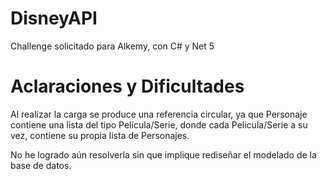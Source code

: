 # DisneyAPI
Challenge solicitado para Alkemy, con C# y Net 5

# Aclaraciones y Dificultades

Al realizar la carga se produce una referencia circular, ya que Personaje contiene una lista del tipo Pelicula/Serie, donde cada Pelicula/Serie a su vez, contiene su propia lista de Personajes.

No he logrado aún resolverla sin que implique rediseñar el modelado de la base de datos.

